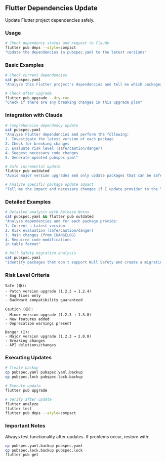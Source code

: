 ## Flutter Dependencies Update

Update Flutter project dependencies safely.

### Usage

```bash
# Check dependency status and request to Claude
flutter pub deps --style=compact
"Update the dependencies in pubspec.yaml to the latest versions"
```

### Basic Examples

```bash
# Check current dependencies
cat pubspec.yaml
"Analyze this Flutter project's dependencies and tell me which packages can be updated"

# Check after upgrade
flutter pub upgrade --dry-run
"Check if there are any breaking changes in this upgrade plan"
```

### Integration with Claude

```bash
# Comprehensive dependency update
cat pubspec.yaml
"Analyze Flutter dependencies and perform the following:
1. Investigate the latest version of each package
2. Check for breaking changes
3. Evaluate risk level (safe/caution/danger)
4. Suggest necessary code changes
5. Generate updated pubspec.yaml"

# Safe incremental update
flutter pub outdated
"Avoid major version upgrades and only update packages that can be safely updated"

# Analyze specific package update impact
"Tell me the impact and necessary changes if I update provider to the latest version"
```

### Detailed Examples

```bash
# Detailed analysis with Release Notes
cat pubspec.yaml && flutter pub outdated
"Analyze dependencies and for each package provide:
1. Current → Latest version
2. Risk evaluation (safe/caution/danger)
3. Main changes (from CHANGELOG)
4. Required code modifications
in table format"

# Null Safety migration analysis
cat pubspec.yaml
"Identify packages that don't support Null Safety and create a migration plan"
```

### Risk Level Criteria

```
Safe (🟢):
- Patch version upgrade (1.2.3 → 1.2.4)
- Bug fixes only
- Backward compatibility guaranteed

Caution (🟡):
- Minor version upgrade (1.2.3 → 1.3.0)
- New features added
- Deprecation warnings present

Danger (🔴):
- Major version upgrade (1.2.3 → 2.0.0)
- Breaking changes
- API deletions/changes
```

### Executing Updates

```bash
# Create backup
cp pubspec.yaml pubspec.yaml.backup
cp pubspec.lock pubspec.lock.backup

# Execute update
flutter pub upgrade

# Verify after update
flutter analyze
flutter test
flutter pub deps --style=compact
```

### Important Notes

Always test functionality after updates. If problems occur, restore with:

```bash
cp pubspec.yaml.backup pubspec.yaml
cp pubspec.lock.backup pubspec.lock
flutter pub get
```
